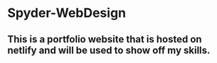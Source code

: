 # Spyder-WebDesign


## This is a portfolio website that is hosted on netlify and will be used to show off my skills. 
